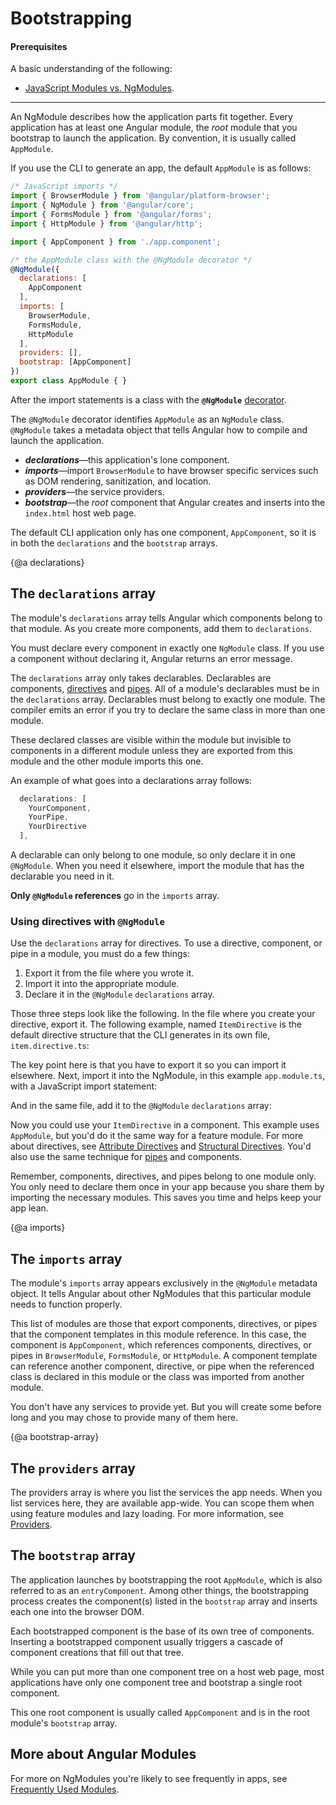# Bootstrapping

#### Prerequisites

A basic understanding of the following:
* [JavaScript Modules vs. NgModules](guide/ngmodule-vs-jsmodule).

<hr />

An NgModule describes how the application parts fit together.
Every application has at least one Angular module, the _root_ module 
that you bootstrap to launch the application.
By convention, it is usually called `AppModule`.

If you use the CLI to generate an app, the default `AppModule` is as follows:

```javascript
/* JavaScript imports */
import { BrowserModule } from '@angular/platform-browser';
import { NgModule } from '@angular/core';
import { FormsModule } from '@angular/forms';
import { HttpModule } from '@angular/http';

import { AppComponent } from './app.component';

/* the AppModule class with the @NgModule decorator */
@NgModule({
  declarations: [
    AppComponent
  ],
  imports: [
    BrowserModule,
    FormsModule,
    HttpModule
  ],
  providers: [],
  bootstrap: [AppComponent]
})
export class AppModule { }

```

After the import statements is a class with the
**`@NgModule`** [decorator](guide/glossary#decorator '"Decorator" explained').

The `@NgModule` decorator identifies `AppModule` as an `NgModule` class.
`@NgModule` takes a metadata object that tells Angular how to compile and launch the application.

* **_declarations_**&mdash;this application's lone component.
* **_imports_**&mdash;import `BrowserModule` to have browser specific services such as DOM rendering, sanitization, and location.
* **_providers_**&mdash;the service providers.
* **_bootstrap_**&mdash;the _root_ component that Angular creates and inserts 
into the `index.html` host web page. 

The default CLI application only has one component, `AppComponent`, so it 
is in both the `declarations` and the `bootstrap` arrays.

{@a declarations}

## The `declarations` array

The module's `declarations` array tells Angular which components belong to that module.
As you create more components, add them to `declarations`.

You must declare every component in exactly one `NgModule` class. 
If you use a component without declaring it, Angular returns an 
error message.

The `declarations` array only takes declarables. Declarables 
are components, [directives](guide/attribute-directives) and [pipes](guide/pipes).
All of a module's declarables must be in the `declarations` array. 
Declarables must belong to exactly one module. The compiler emits 
an error if you try to declare the same class in more than one module.

These declared classes are visible within the module but invisible 
to components in a different module unless they are exported from 
this module and the other module imports this one.

An example of what goes into a declarations array follows:

```javascript
  declarations: [
    YourComponent,
    YourPipe,
    YourDirective
  ],
```

A declarable can only belong to one module, so only declare it in 
one `@NgModule`. When you need it elsewhere, 
import the module that has the declarable you need in it.

**Only `@NgModule` references** go in the `imports` array.


### Using directives with `@NgModule`

Use the `declarations` array for directives.
To use a directive, component, or pipe in a module, you must do a few things:

1. Export it from the file where you wrote it.
2. Import it into the appropriate module.
3. Declare it in the `@NgModule` `declarations` array.


Those three steps look like the following. In the file where you create your directive, export it. 
The following example, named `ItemDirective` is the default directive structure that the CLI generates in its own file, `item.directive.ts`:

<code-example path="bootstrapping/src/app/item.directive.ts" region="directive" title="src/app/item.directive.ts" linenums="false">
</code-example>

The key point here is that you have to export it so you can import it elsewhere. Next, import it 
into the NgModule, in this example `app.module.ts`, with a JavaScript import statement:

<code-example path="bootstrapping/src/app/app.module.ts" region="directive-import" title="src/app/app.module.ts" linenums="false">
</code-example>

And in the same file, add it to the `@NgModule` `declarations` array:

<code-example path="bootstrapping/src/app/app.module.ts" region="declarations" title="src/app/app.module.ts" linenums="false">
</code-example>


Now you could use your `ItemDirective` in a component. This example uses `AppModule`, but you'd do it the same way for a feature module. For more about directives, see [Attribute Directives](guide/attribute-directives) and [Structural Directives](guide/structural-directives). You'd also use the same technique for [pipes](guide/pipes) and components.

Remember, components, directives, and pipes belong to one module only. You only need to declare them once in your app because you share them by importing the necessary modules. This saves you time and helps keep your app lean.




{@a imports}

## The `imports` array

The module's `imports` array appears exclusively in the `@NgModule` metadata object.
It tells Angular about other NgModules that this particular module needs to function properly.

This list of modules are those that export components, directives, or pipes
that the component templates in this module reference. In this case, the component is 
`AppComponent`, which references components, directives, or pipes in `BrowserModule`, 
`FormsModule`, or  `HttpModule`.
A component template can reference another component, directive, 
or pipe when the referenced class is declared in this module or 
the class was imported from another module.

You don't have any services to provide yet.
But you will create some before long and you may chose to provide many of them here.

{@a bootstrap-array}

## The `providers` array

The providers array is where you list the services the app needs. When 
you list services here, they are available app-wide. You can scope 
them when using feature modules and lazy loading. For more information, see 
[Providers](guide/providers).

## The `bootstrap` array

The application launches by bootstrapping the root `AppModule`, which is 
also referred to as an `entryComponent`. 
Among other things, the bootstrapping process creates the component(s) listed in the `bootstrap` array
and inserts each one into the browser DOM.

Each bootstrapped component is the base of its own tree of components.
Inserting a bootstrapped component usually triggers a cascade of 
component creations that fill out that tree.

While you can put more than one component tree on a host web page, 
most applications have only one component tree and bootstrap a single root component.

This one root component is usually called `AppComponent` and is in the 
root module's `bootstrap` array.



## More about Angular Modules

For more on NgModules you're likely to see frequently in apps, 
see [Frequently Used Modules](#).


